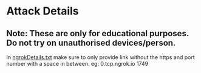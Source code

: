# Attack Details 
## Note: These are only for educational purposes. Do not try on unauthorised devices/person.

In [ngrokDetails.txt](https://github.com/TheTorjanCaptain/Vulnerable-POC-Syntax/blob/4557daf9ee8e6a52a22decf16c01b31a281a2ed3/Flipper-RubberDucky/ngrokDetails.txt) make sure to only provide link without the https and port number with a space in between. eg: 0.tcp.ngrok.io 1749
